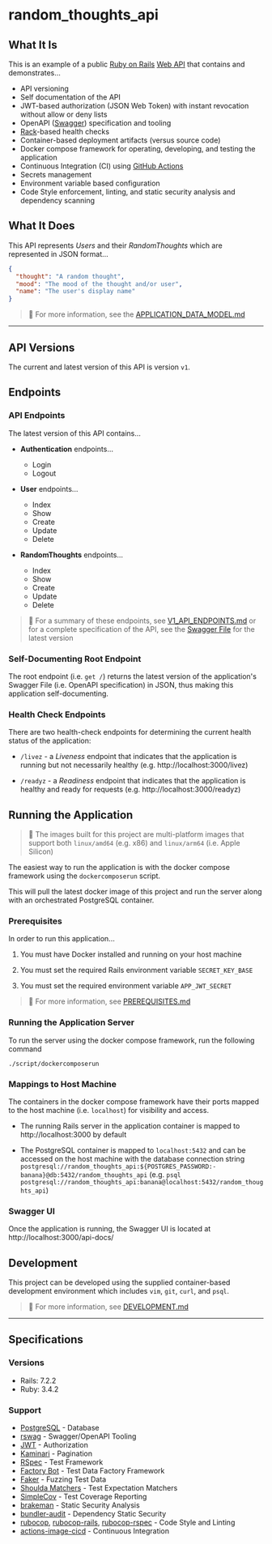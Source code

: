 # random_thoughts_api

## What It Is
This is an example of a public
[Ruby on Rails](https://rubyonrails.org/)
[Web API](https://wikipedia.org/wiki/Web_API)
that contains and demonstrates...
* API versioning
* Self documentation of the API
* JWT-based authorization (JSON Web Token) with instant
  revocation without allow or deny lists
* OpenAPI ([Swagger](https://swagger.io/)) specification and
  tooling
* [Rack](https://wikipedia.org/wiki/Rack_(web_server_interface))-based
  health checks
* Container-based deployment artifacts (versus source code)
* Docker compose framework for operating, developing, and
  testing the application
* Continuous Integration (CI) using
  [GitHub Actions](https://github.com/features/actions)
* Secrets management
* Environment variable based configuration
* Code Style enforcement, linting, and static security
  analysis and dependency scanning

## What It Does
This API represents *Users* and their *RandomThoughts* which
are represented in JSON format...
```json
{
  "thought": "A random thought",
  "mood": "The mood of the thought and/or user",
  "name": "The user's display name"
}
```

> :eyes: For more information, see the
> [APPLICATION_DATA_MODEL.md](docs/APPLICATION_DATA_MODEL.md)

---

## API Versions
The current and latest version of this API is version `v1`.

## Endpoints
### API Endpoints
The latest version of this API contains...

* **Authentication** endpoints...
  * Login
  * Logout

* **User** endpoints...
  * Index
  * Show
  * Create
  * Update
  * Delete

* **RandomThoughts** endpoints...
  * Index
  * Show
  * Create
  * Update
  * Delete

> :eyes: For a summary of these endpoints, see
> [V1_API_ENDPOINTS.md](docs/V1_API_ENDPOINTS.md) or
> for a complete specification of the API, see the
> [Swagger File](https://github.com/brianjbayer/random_thoughts_api/blob/main/swagger/v1/swagger.yaml)
> for the latest version

### Self-Documenting Root Endpoint
The root endpoint (i.e. `get /`) returns the latest version of
the application's Swagger File (i.e. OpenAPI specification) in
JSON, thus making this application self-documenting.

### Health Check Endpoints
There are two health-check endpoints for determining the current
health status of the application:

* `/livez` - a *Liveness* endpoint that indicates that the
  application is running but not necessarily healthy
  (e.g. http://localhost:3000/livez)

* `/readyz` - a *Readiness* endpoint that indicates that the
  application is healthy and ready for requests
  (e.g. http://localhost:3000/readyz)

## Running the Application
> :apple: The images built for this project are multi-platform
> images that support both `linux/amd64` (e.g. x86) and
> `linux/arm64` (i.e. Apple Silicon)

The easiest way to run the application is with the docker compose
framework using the `dockercomposerun` script.

This will pull the latest docker image of this project and run
the server along with an orchestrated PostgreSQL container.

### Prerequisites
In order to run this application...
1. You must have Docker installed and running on your host
   machine

2. You must set the required Rails environment variable
   `SECRET_KEY_BASE`

3. You must set the required environment variable `APP_JWT_SECRET`

> :eyes: For more information, see
> [PREREQUISITES.md](docs/PREREQUISITES.md)

### Running the Application Server
To run the server using the docker compose framework, run
the following command
```
./script/dockercomposerun
```

### Mappings to Host Machine
The containers in the docker compose framework have their
ports mapped to the host machine (i.e. `localhost`) for
visibility and access.

* The running Rails server in the application container is mapped to
  http://localhost:3000 by default

* The PostgreSQL container is mapped to `localhost:5432` and can
  be accessed on the host machine with the database connection string
  `postgresql://random_thoughts_api:${POSTGRES_PASSWORD:-banana}@db:5432/random_thoughts_api`
  (e.g. `psql postgresql://random_thoughts_api:banana@localhost:5432/random_thoughts_api`)

### Swagger UI
Once the application is running, the Swagger UI is located at
http://localhost:3000/api-docs/

## Development
This project can be developed using the supplied
container-based development environment which includes
`vim`, `git`, `curl`, and `psql`.

> :eyes: For more information, see [DEVELOPMENT.md](docs/DEVELOPMENT.md)

---

## Specifications
### Versions

* Rails: 7.2.2
* Ruby: 3.4.2

### Support

* [PostgreSQL](https://www.postgresql.org/) - Database
* [rswag](https://github.com/rswag/rswag) - Swagger/OpenAPI
  Tooling
* [JWT](https://github.com/jwt/ruby-jwt) - Authorization
* [Kaminari](https://github.com/kaminari/kaminari) - Pagination
* [RSpec](http://rspec.info/) - Test Framework
* [Factory Bot](https://github.com/thoughtbot/factory_bot) - Test
  Data Factory Framework
* [Faker](https://github.com/faker-ruby/faker) - Fuzzing Test Data
* [Shoulda Matchers](https://matchers.shoulda.io/) - Test Expectation
  Matchers
* [SimpleCov](https://github.com/simplecov-ruby/simplecov) - Test Coverage
  Reporting
* [brakeman](https://brakemanscanner.org/) - Static Security Analysis
* [bundler-audit](https://github.com/rubysec/bundler-audit) - Dependency
  Static Security
* [rubocop](https://github.com/rubocop/rubocop),
  [rubocop-rails](https://github.com/rubocop/rubocop-rails),
  [rubocop-rspec](https://github.com/rubocop/rubocop-rspec) - Code Style
  and Linting
* [actions-image-cicd](https://github.com/brianjbayer/actions-image-cicd) - Continuous
  Integration
